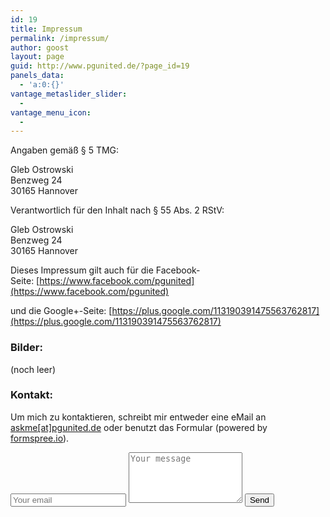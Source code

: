 ```yaml
---
id: 19
title: Impressum
permalink: /impressum/
author: goost
layout: page
guid: http://www.pgunited.de/?page_id=19
panels_data:
  - 'a:0:{}'
vantage_metaslider_slider:
  - 
vantage_menu_icon:
  - 
---
```

Angaben gemäß § 5 TMG:

Gleb Ostrowski  
Benzweg 24  
30165 Hannover  

Verantwortlich für den Inhalt nach § 55 Abs. 2 RStV:

Gleb Ostrowski  
Benzweg 24  
30165 Hannover  

Dieses Impressum gilt auch für die Facebook-Seite: [https://www.facebook.com/pgunited](https://www.facebook.com/pgunited)

und die Google+-Seite: [https://plus.google.com/113190391475563762817](https://plus.google.com/113190391475563762817)

### Bilder:

(noch leer)

### Kontakt:
<div class="row section">
	<div class="container narrow block">
		<div class="col-1-2">
		<p>Um mich zu kontaktieren, schreibt mir entweder eine eMail an <a href="mailto:askme@pgunited.de">askme[at]pgunited.de</a> oder benutzt das Formular (powered by <a href="http://formspree.io">formspree.io</a>).</p>
		</div>
		<div class="col-1-2">
			<form method="POST" action="//formspree.io/askme@pgunited.de">
		    	<input type="email" name="_replyto" placeholder="Your email">
				<textarea name="message" rows="5" placeholder="Your message"></textarea>
				<input type="submit" value="Send">
				<input type="hidden" name="_next" value="{{ site.url }}/impressum_send">
				<input type="hidden" name="_subject" value="PG United - Contact through contact form">
				<input type="text" name="_gotcha" style="display:none">
			</form> 
		</div>
	</div>
</div>